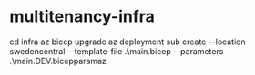 # multitenancy-infra

cd infra
az bicep upgrade
az deployment sub create --location swedencentral --template-file .\main.bicep --parameters .\main.DEV.bicepparamaz
